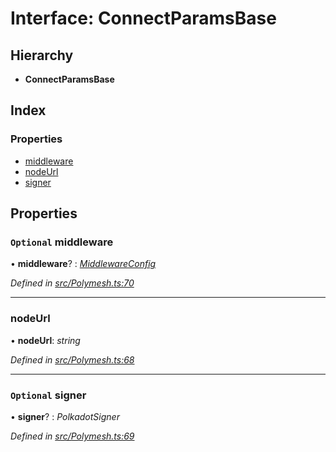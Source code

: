 # Interface: ConnectParamsBase

## Hierarchy

* **ConnectParamsBase**

## Index

### Properties

* [middleware](connectparamsbase.md#optional-middleware)
* [nodeUrl](connectparamsbase.md#nodeurl)
* [signer](connectparamsbase.md#optional-signer)

## Properties

### `Optional` middleware

• **middleware**? : *[MiddlewareConfig](middlewareconfig.md)*

*Defined in [src/Polymesh.ts:70](https://github.com/PolymathNetwork/polymesh-sdk/blob/cfab557b/src/Polymesh.ts#L70)*

___

###  nodeUrl

• **nodeUrl**: *string*

*Defined in [src/Polymesh.ts:68](https://github.com/PolymathNetwork/polymesh-sdk/blob/cfab557b/src/Polymesh.ts#L68)*

___

### `Optional` signer

• **signer**? : *PolkadotSigner*

*Defined in [src/Polymesh.ts:69](https://github.com/PolymathNetwork/polymesh-sdk/blob/cfab557b/src/Polymesh.ts#L69)*
